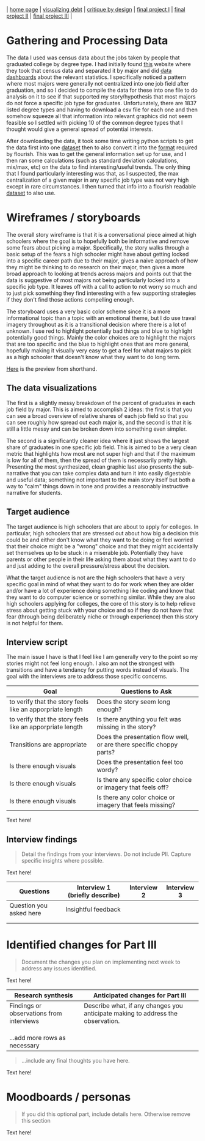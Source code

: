 | [home page](https://tcanchii.github.io/Telling-Stories-Repository/) | [visualizing debt](visualizing-government-debt) | [critique by design](critique-by-design) | [final project I](final-project-part-one) | [final project II](final-project-part-two) | [final project III](final-project-part-three) |

# Gathering and Processing Data

The data I used was census data about the jobs taken by people that graduated college by degree type. I had initially found [this](https://datausa.io/) website where they took that census data and separated it by major and did [data dashboards](https://datausa.io/profile/cip/mathematics) about the relevant statistics. I specifically noticed a pattern where most majors were generally not centralized into one job field after graduation, and so I decided to compile the data for these into one file to do analysis on it to see if that supported my story/hypothesis that most majors do not force a specific job type for graduates. Unfortunately, there are 1837 listed degree types and having to download a csv file for each one and then somehow squeeze all that information into relevant graphics did not seem feasible so I settled with picking 10 of the common degree types that I thought would give a general spread of potential interests. 

After downloading the data, it took some time writing python scripts to get the data first into one [dataset](finaldata.csv) then to also convert it into the [format](flourishData.csv) required by flourish. This was to get the general information set up for use, and I then ran some calculations \(such as standard deviation calculations, mix/max, etc\) on the data to find interesting/useful trends. The only thing that I found particularly interesting was that, as I suspected, the max centralization of a given major in any specific job type was not very high except in rare circumstances. I then turned that info into a flourish readable [dataset](flourishdata2.xlsx) to also use. 

# Wireframes / storyboards
The overall story wireframe is that it is a conversational piece aimed at high schoolers where the goal is to hopefully both be informative and remove some fears about picking a major. Specifically, the story walks through a basic setup of the fears a high schooler might have about getting locked into a specific career path due to their major, gives a naive approach of how they might be thinking to do research on their major, then gives a more broad approach to looking at trends across majors and points out that the data is suggestive of most majors not being particularly locked into a specific job type. It leaves off with a call to action to not worry so much and to just pick something they find interesting with a few supporting strategies if they don't find those actions compelling enough. 

The storyboard uses a very basic color scheme since it is a more informational topic than a topic with an emotional theme, but I do use traval imagery throughout as it is a transitional decision where there is a lot of unknown. I use red to highlight potentially bad things and blue to highlight potentially good things. Mainly the color choices are to highlight the majors that are too specific and the blue to highlight ones that are more general, hopefully making it visually very easy to get a feel for what majors to pick as a high schooler that doesn't know what they want to do long term. 

[Here](https://preview.shorthand.com/ZxdVqTYWLQNiCs2N) is the preview from shorthand.

## The data visualizations

The first is a slightly messy breakdown of the percent of graduates in each job field by major. This is aimed to accomplish 2 ideas: the first is that you can see a broad overview of relative shares of each job field so that you can see roughly how spread out each major is, and the second is that it is still a little messy and can be broken down into something even simpler.
<div class="flourish-embed flourish-chart" data-src="visualisation/15227514"><script src="https://public.flourish.studio/resources/embed.js"></script></div>

The second is a significantly cleaner idea where it just shows the largest share of graduates in one specific job field. This is aimed to be a very clean metric that highlights how most are not super high and that if the maximum is low for all of them, then the spread of them is necessarily pretty high. Presenting the most synthesized, clean graphic last also presents the sub-narrative that you can take complex data and turn it into easily digestable and useful data; something not important to the main story itself but both a way to "calm" things down in tone and provides a reasonably instructive narrative for students.
<div class="flourish-embed flourish-chart" data-src="visualisation/15228767"><script src="https://public.flourish.studio/resources/embed.js"></script></div>


## Target audience
The target audience is high schoolers that are about to apply for colleges. In particular, high schoolers that are stressed out about how big a decision this could be and either don't know what they want to be doing or feel worried that their choice might be a "wrong" choice and that they might accidentally set themselves up to be stuck in a miserable job. Potentially they have parents or other people in their life asking them about what they want to do and just adding to the overall pressure/stress about the decision. 

What the target audience is not are the high schoolers that have a very specific goal in mind of what they want to do for work when they are older and/or have a lot of experience doing something like coding and know that they want to do computer science or something similar. While they are also high schoolers applying for colleges, the core of this story is to help relieve stress about getting stuck with your choice and so if they do not have that fear \(through being deliberately niche or through experience\) then this story is not helpful for them.

## Interview script

The main issue I have is that I feel like I am generally very to the point so my stories might not feel long enough. I also am not the strongest with transitions and have a tendancy for putting words instead of visuals. The goal with the interviews are to address those specific concerns.  

| Goal | Questions to Ask |
|------|------------------|
|to verify that the story feels like an apporpriate length|Does the story seem long enough?|
|to verify that the story feels like an apporpriate length|Is there anything you felt was missing in the story?|
|Transitions are appropriate|Does the presentation flow well, or are there specific choppy parts?|
|Is there enough visuals|Does the presentation feel too wordy?|
|Is there enough visuals|Is there any specific color choice or imagery that feels off?|
|Is there enough visuals|Is there any color choice or imagery that feels missing?|





Text here!

## Interview findings
> Detail the findings from your interviews.  Do not include PII.  Capture specific insights where possible.

Text here!

| Questions               | Interview 1 (briefly describe) | Interview 2 | Interview 3 |
|-------------------------|--------------------------------|-------------|-------------|
| Question you asked here | Insightful feedback            |             |             |
|                         |                                |             |             |
|                         |                                |             |             |


# Identified changes for Part III
> Document the changes you plan on implementing next week to address any issues identified.  

Text here!

| Research synthesis                       | Anticipated changes for Part III                                                |
|------------------------------------------|---------------------------------------------------------------------------------|
| Findings or observations from interviews | Describe what, if any changes you anticipate making to address the observation. |
|                                          |                                                                                 |
|                                          |                                                                                 |
|                                          |                                                                                 |
| ...add more rows as necessary            |                                                                                 |

> ...include any final thoughts you have here. 

Text here!

# Moodboards / personas
> If you did this optional part, include details here.  Otherwise remove this section

Text here!

